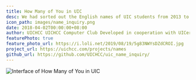 ```yaml
---
title: How Many of You in UIC
desc: We had sorted out the English names of UIC students from 2013 to 2017, see how many people have the same name as you.
icon_path: images/name_inquiry.png
date: 2018-04-02T00:00:00+08:00
author: UICHCC UICHCC Computer Club Developed in cooperation with UICer New Media Studio
featurePhoto: true
feature_photo_url: https://i.loli.net/2019/08/19/5g83NWYsDZdCROI.jpg
project_url: https://uichcc.com/projects/names
github_url: https://github.com/UICHCC/uic_name_inquiry/
---
```


![Interface of How Many of You in UIC](https://uichcc.com/uploads/img/uichcc.com_uic_name_inquiry_(iPhone%208).png)